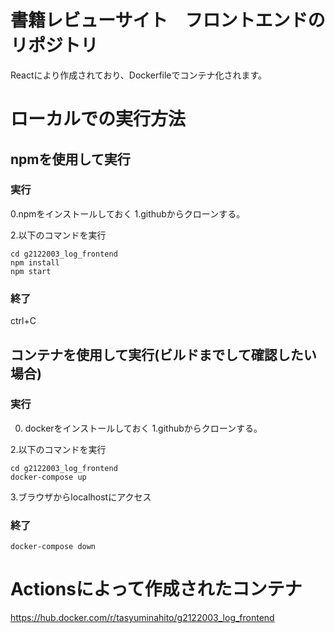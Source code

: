 # 書籍レビューサイト　フロントエンドのリポジトリ

Reactにより作成されており、Dockerfileでコンテナ化されます。

# ローカルでの実行方法

## npmを使用して実行
### 実行

0.npmをインストールしておく
1.githubからクローンする。

2.以下のコマンドを実行
```
cd g2122003_log_frontend 
npm install
npm start
```

### 終了
ctrl+C

## コンテナを使用して実行(ビルドまでして確認したい場合)
### 実行

0. dockerをインストールしておく
1.githubからクローンする。

2.以下のコマンドを実行
```
cd g2122003_log_frontend 
docker-compose up
```

3.ブラウザからlocalhostにアクセス

### 終了
```
docker-compose down
```

# Actionsによって作成されたコンテナ
https://hub.docker.com/r/tasyuminahito/g2122003_log_frontend